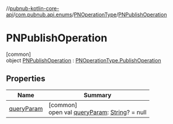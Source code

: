 //[pubnub-kotlin-core-api](../../../../index.md)/[com.pubnub.api.enums](../../index.md)/[PNOperationType](../index.md)/[PNPublishOperation](index.md)

# PNPublishOperation

[common]\
object [PNPublishOperation](index.md) : [PNOperationType.PublishOperation](../-publish-operation/index.md)

## Properties

| Name | Summary |
|---|---|
| [queryParam](../query-param.md) | [common]<br>open val [queryParam](../query-param.md): [String](https://kotlinlang.org/api/latest/jvm/stdlib/kotlin/-string/index.html)? = null |
